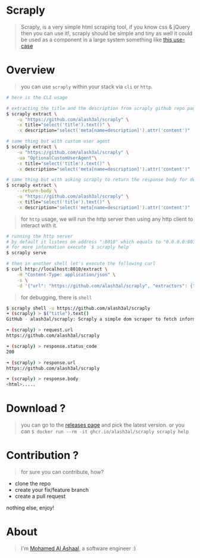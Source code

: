 Scraply
========
> Scraply, is a very simple html scraping tool, if you know css & jQuery then you can use it!, scraply should be simple and tiny as well it could be used as a component in a large system something like [this use-case](https://github.com/alash3al/scraply/issues/1#issuecomment-570082314)

Overview
========
> you can use `scraply` within your stack via `cli` or `http`.  
```bash
# here is the CLI usage

# extracting the title and the description from scraply github repo page
$ scraply extract \
    -u "https://github.com/alash3al/scraply" \
    -x title="select('title').text()" \
    -x description="select('meta[name=description]').attr('content')"

# same thing but with custom user agent
$ scraply extract \
    -u "https://github.com/alash3al/scraply" \
    -ua "OptionalCustomUserAgent"\
    -x title="select('title').text()" \
    -x description="select('meta[name=description]').attr('content')"

# same thing but with asking scraply to return the response body for debugging purposes
$ scraply extract \
    --return-body \
    -u "https://github.com/alash3al/scraply" \
    -x title="select('title').text()" \
    -x description="select('meta[name=description]').attr('content')"
```

> for `http` usage, we will run the http server then using any http client to interact with it.  
```bash
# running the http server
# by default it listens on address ":8010" which equals to "0.0.0.0:8010"
# for more information execute `$ scraply help`
$ scraply serve

# then in another shell let's execute the following curl 
$ curl http://localhost:8010/extract \
    -H "Content-Type: application/json" \
    -s \
    -d '{"url": "https://github.com/alash3al/scraply", "extractors": {"title": "$(\"title\").text()"}, "return_body": false, "user_agent": "CustomeUserAgent"}'
```

> for debugging, there is `shell`
```bash
$ scraply shell -u https://github.com/alash3al/scraply
➜ (scraply) > $("title").text()
GitHub - alash3al/scraply: Scraply a simple dom scraper to fetch information from any html based website and convert that info to JSON APIs

➜ (scraply) > request.url
https://github.com/alash3al/scraply

➜ (scraply) > response.status_code
200

➜ (scraply) > response.url
https://github.com/alash3al/scraply

➜ (scraply) > response.body
<html>.....
```

Download ?
==========
> you can go to the [releases page](https://github.com/alash3al/scraply/releases) and pick the latest version.
> or you can `$ docker run --rm -it ghcr.io/alash3al/scraply scraply help`


Contribution ?
==============
> for sure you can contribute, how?

- clone the repo
- create your fix/feature branch
- create a pull request

nothing else, enjoy!

About
=====
> I'm [Mohamed Al Ashaal](https://alash3al.com), a software engineer :)